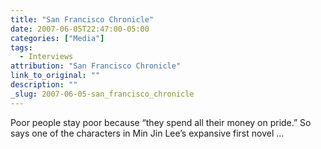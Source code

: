 ```yaml
---
title: "San Francisco Chronicle"
date: 2007-06-05T22:47:00-05:00
categories: ["Media"]
tags:
  - Interviews
attribution: "San Francisco Chronicle"
link_to_original: ""
description: ""
_slug: 2007-06-05-san_francisco_chronicle
---
```


Poor people stay poor because “they spend all their money on pride.” So says one of the characters in Min Jin Lee’s expansive first novel ...
